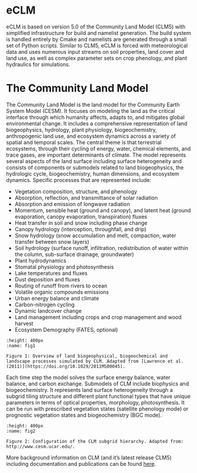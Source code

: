 # eCLM

eCLM is based on version 5.0 of the Community Land Model (CLM5) with simplified infrastructure for build and namelist generation. The build system is handled entirely by Cmake and namelists are generated through a small set of Python scripts. Similar to CLM5, eCLM is forced with meteorological data and uses numerous input streams on soil properties, land cover and land use, as well as complex parameter sets on crop phenology, and plant hydraulics for simulations.

# The Community Land Model

The Community Land Model is the land model for the Community Earth System Model (CESM). It focuses on modeling the land as the critical interface through which humanity affects, adapts to, and mitigates global environmental change. It includes a comprehensive representation of land biogeophysics, hydrology, plant physiology, biogeochemistry, anthropogenic land use, and ecosystem dynamics across a variety of spatial and temporal scales. The central theme is that terrestrial ecosystems, through their cycling of energy, water, chemical elements, and trace gases, are important determinants of climate.
The model represents several aspects of the land surface including surface heterogeneity and consists of components or submodels related to land biogeophysics, the hydrologic cycle, biogeochemistry, human dimensions, and ecosystem dynamics. Specific processes that are represented include:

-	Vegetation composition, structure, and phenology
-	Absorption, reflection, and transmittance of solar radiation
-	Absorption and emission of longwave radiation
-	Momentum, sensible heat (ground and canopy), and latent heat (ground evaporation, canopy evaporation, transpiration) fluxes
-	Heat transfer in soil and snow including phase change
-	Canopy hydrology (interception, throughfall, and drip)
-	Snow hydrology (snow accumulation and melt, compaction, water transfer between snow layers)
-	Soil hydrology (surface runoff, infiltration, redistribution of water within the column, sub-surface drainage, groundwater)
-	Plant hydrodynamics
-	Stomatal physiology and photosynthesis
-	Lake temperatures and fluxes
-	Dust deposition and fluxes
-	Routing of runoff from rivers to ocean
-	Volatile organic compounds emissions
-	Urban energy balance and climate
-	Carbon-nitrogen cycling
-	Dynamic landcover change
-	Land management including crops and crop management and wood harvest
-	Ecosystem Demography (FATES, optional)

```{figure} ../images/CLM5_processes.png
:height: 400px
:name: fig1

Figure 1: Overview of land biogeophysical, biogeochemical and landscape processes simulated by CLM. Adapted from [Lawrence et al. (2011)](https://doi.org/10.1029/2011MS00045).
```
<p>

Each time step the model solves the surface energy balance, water balance, and carbon exchange. Submodels of CLM include biophysics and biogeochemistry. It represents land surface heterogeneity through a subgrid tiling structure and different plant functional types that have unique parameters in terms of optical properties, morphology, photosynthesis. It can be run with prescribed vegetation states (satellite phenology mode) or prognostic vegetation states and biogeochemistry (BGC mode).

```{figure} ../images/CLM5_subgrid_structure.png
:height: 400px
:name: fig2

Figure 2: Configuration of the CLM subgrid hierarchy. Adapted from: http://www.cesm.ucar.edu/.
```
<p>

More background information on CLM (and it’s latest release CLM5) including documentation and publications can be found [here](https://www.cesm.ucar.edu/models/clm).